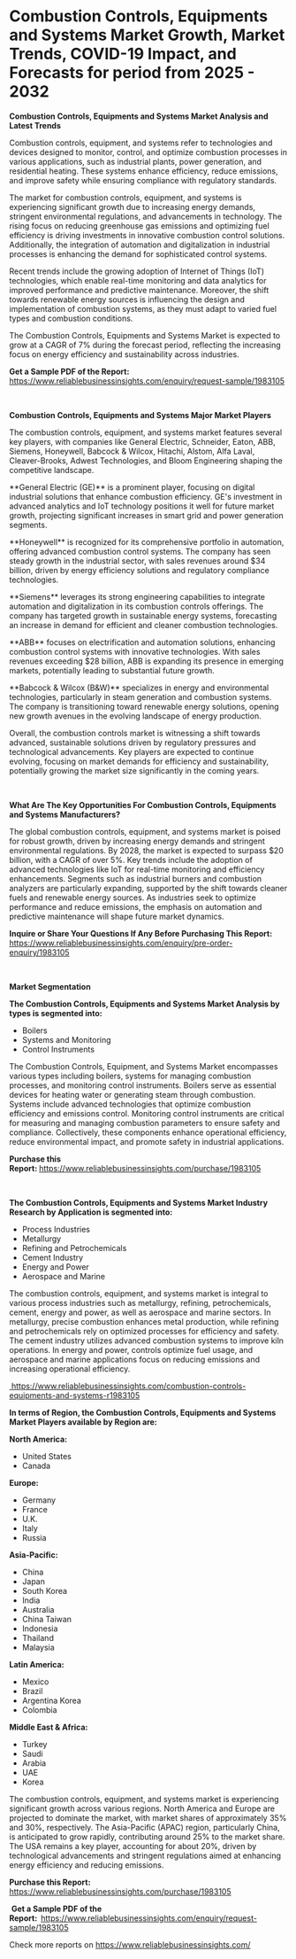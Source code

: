 <p><h1>Combustion Controls, Equipments and Systems Market Growth, Market Trends, COVID-19 Impact, and Forecasts for period from 2025 - 2032</h1></p><p><strong>Combustion Controls, Equipments and Systems Market Analysis and Latest Trends</strong></p>
<p><p>Combustion controls, equipment, and systems refer to technologies and devices designed to monitor, control, and optimize combustion processes in various applications, such as industrial plants, power generation, and residential heating. These systems enhance efficiency, reduce emissions, and improve safety while ensuring compliance with regulatory standards.</p><p>The market for combustion controls, equipment, and systems is experiencing significant growth due to increasing energy demands, stringent environmental regulations, and advancements in technology. The rising focus on reducing greenhouse gas emissions and optimizing fuel efficiency is driving investments in innovative combustion control solutions. Additionally, the integration of automation and digitalization in industrial processes is enhancing the demand for sophisticated control systems.</p><p>Recent trends include the growing adoption of Internet of Things (IoT) technologies, which enable real-time monitoring and data analytics for improved performance and predictive maintenance. Moreover, the shift towards renewable energy sources is influencing the design and implementation of combustion systems, as they must adapt to varied fuel types and combustion conditions.</p><p>The Combustion Controls, Equipments and Systems Market is expected to grow at a CAGR of 7% during the forecast period, reflecting the increasing focus on energy efficiency and sustainability across industries.</p></p>
<p><strong>Get a Sample PDF of the Report:&nbsp;</strong> <a href="https://www.reliablebusinessinsights.com/enquiry/request-sample/1983105?utm_campaign=1847&utm_medium=2&utm_source=Github&utm_content=ia&utm_term=15012025&utm_id=combustion-controls-equipments-and-systems">https://www.reliablebusinessinsights.com/enquiry/request-sample/1983105</a></p>
<p>&nbsp;</p>
<p><strong>Combustion Controls, Equipments and Systems Major Market Players</strong></p>
<p><p>The combustion controls, equipment, and systems market features several key players, with companies like General Electric, Schneider, Eaton, ABB, Siemens, Honeywell, Babcock & Wilcox, Hitachi, Alstom, Alfa Laval, Cleaver-Brooks, Adwest Technologies, and Bloom Engineering shaping the competitive landscape.</p><p>**General Electric (GE)** is a prominent player, focusing on digital industrial solutions that enhance combustion efficiency. GE's investment in advanced analytics and IoT technology positions it well for future market growth, projecting significant increases in smart grid and power generation segments.</p><p>**Honeywell** is recognized for its comprehensive portfolio in automation, offering advanced combustion control systems. The company has seen steady growth in the industrial sector, with sales revenues around $34 billion, driven by energy efficiency solutions and regulatory compliance technologies.</p><p>**Siemens** leverages its strong engineering capabilities to integrate automation and digitalization in its combustion controls offerings. The company has targeted growth in sustainable energy systems, forecasting an increase in demand for efficient and cleaner combustion technologies.</p><p>**ABB** focuses on electrification and automation solutions, enhancing combustion control systems with innovative technologies. With sales revenues exceeding $28 billion, ABB is expanding its presence in emerging markets, potentially leading to substantial future growth.</p><p>**Babcock & Wilcox (B&W)** specializes in energy and environmental technologies, particularly in steam generation and combustion systems. The company is transitioning toward renewable energy solutions, opening new growth avenues in the evolving landscape of energy production.</p><p>Overall, the combustion controls market is witnessing a shift towards advanced, sustainable solutions driven by regulatory pressures and technological advancements. Key players are expected to continue evolving, focusing on market demands for efficiency and sustainability, potentially growing the market size significantly in the coming years.</p></p>
<p>&nbsp;</p>
<p><strong>What Are The Key Opportunities For Combustion Controls, Equipments and Systems Manufacturers?</strong></p>
<p><p>The global combustion controls, equipment, and systems market is poised for robust growth, driven by increasing energy demands and stringent environmental regulations. By 2028, the market is expected to surpass $20 billion, with a CAGR of over 5%. Key trends include the adoption of advanced technologies like IoT for real-time monitoring and efficiency enhancements. Segments such as industrial burners and combustion analyzers are particularly expanding, supported by the shift towards cleaner fuels and renewable energy sources. As industries seek to optimize performance and reduce emissions, the emphasis on automation and predictive maintenance will shape future market dynamics.</p></p>
<p><strong>Inquire or Share Your Questions If Any Before Purchasing This Report:</strong> <a href="https://www.reliablebusinessinsights.com/enquiry/pre-order-enquiry/1983105?utm_campaign=1847&utm_medium=2&utm_source=Github&utm_content=ia&utm_term=15012025&utm_id=combustion-controls-equipments-and-systems">https://www.reliablebusinessinsights.com/enquiry/pre-order-enquiry/1983105</a></p>
<p>&nbsp;</p>
<p><strong>Market Segmentation</strong></p>
<p><strong>The Combustion Controls, Equipments and Systems Market Analysis by types is segmented into:</strong></p>
<p><ul><li>Boilers</li><li>Systems and Monitoring</li><li>Control Instruments</li></ul></p>
<p><p>The Combustion Controls, Equipment, and Systems Market encompasses various types including boilers, systems for managing combustion processes, and monitoring control instruments. Boilers serve as essential devices for heating water or generating steam through combustion. Systems include advanced technologies that optimize combustion efficiency and emissions control. Monitoring control instruments are critical for measuring and managing combustion parameters to ensure safety and compliance. Collectively, these components enhance operational efficiency, reduce environmental impact, and promote safety in industrial applications.</p></p>
<p><strong>Purchase this Report:&nbsp;</strong><a href="https://www.reliablebusinessinsights.com/purchase/1983105?utm_campaign=1847&utm_medium=2&utm_source=Github&utm_content=ia&utm_term=15012025&utm_id=combustion-controls-equipments-and-systems">https://www.reliablebusinessinsights.com/purchase/1983105</a></p>
<p>&nbsp;</p>
<p><strong>The Combustion Controls, Equipments and Systems Market Industry Research by Application is segmented into:</strong></p>
<p><ul><li>Process Industries</li><li>Metallurgy</li><li>Refining and Petrochemicals</li><li>Cement Industry</li><li>Energy and Power</li><li>Aerospace and Marine</li></ul></p>
<p><p>The combustion controls, equipment, and systems market is integral to various process industries such as metallurgy, refining, petrochemicals, cement, energy and power, as well as aerospace and marine sectors. In metallurgy, precise combustion enhances metal production, while refining and petrochemicals rely on optimized processes for efficiency and safety. The cement industry utilizes advanced combustion systems to improve kiln operations. In energy and power, controls optimize fuel usage, and aerospace and marine applications focus on reducing emissions and increasing operational efficiency.</p></p>
<p><a href="https://www.reliablebusinessinsights.com/combustion-controls-equipments-and-systems-r1983105?utm_campaign=1847&utm_medium=2&utm_source=Github&utm_content=ia&utm_term=15012025&utm_id=combustion-controls-equipments-and-systems">&nbsp;https://www.reliablebusinessinsights.com/combustion-controls-equipments-and-systems-r1983105</a></p>
<p><strong>In terms of Region, the Combustion Controls, Equipments and Systems Market Players available by Region are:</strong></p>
<p>
    <p> <strong> North America: </strong>
        <ul>
            <li>United States</li>
            <li>Canada</li>
        </ul>
        </p> 
    <p> <strong> Europe: </strong>
        <ul>
            <li>Germany</li>
            <li>France</li>
            <li>U.K.</li>
            <li>Italy</li>
            <li>Russia</li>
        </ul>
        </p> 
    <p> <strong> Asia-Pacific: </strong>
        <ul>
            <li>China</li>
            <li>Japan</li>
            <li>South Korea</li>
            <li>India</li>
            <li>Australia</li>
            <li>China Taiwan</li>
            <li>Indonesia</li>
            <li>Thailand</li>
            <li>Malaysia</li>
        </ul>
        </p> 
    <p> <strong> Latin America: </strong>
        <ul>
            <li>Mexico</li>
            <li>Brazil</li>
            <li>Argentina Korea</li>
            <li>Colombia</li>
        </ul>
        </p> 
    <p> <strong> Middle East & Africa: </strong>
        <ul>
            <li>Turkey</li>
            <li>Saudi</li>
            <li>Arabia</li>
            <li>UAE</li>
            <li>Korea</li>
        </ul>
    </p>
    </p>
<p><p>The combustion controls, equipment, and systems market is experiencing significant growth across various regions. North America and Europe are projected to dominate the market, with market shares of approximately 35% and 30%, respectively. The Asia-Pacific (APAC) region, particularly China, is anticipated to grow rapidly, contributing around 25% to the market share. The USA remains a key player, accounting for about 20%, driven by technological advancements and stringent regulations aimed at enhancing energy efficiency and reducing emissions.</p></p>
<p><strong>Purchase this Report: </strong><a href="https://www.reliablebusinessinsights.com/purchase/1983105?utm_campaign=1847&utm_medium=2&utm_source=Github&utm_content=ia&utm_term=15012025&utm_id=combustion-controls-equipments-and-systems">https://www.reliablebusinessinsights.com/purchase/1983105</a></p>
<p>&nbsp;<strong>Get a Sample PDF of the Report:&nbsp;&nbsp;</strong><a href="https://www.reliablebusinessinsights.com/enquiry/request-sample/1983105?utm_campaign=1847&utm_medium=2&utm_source=Github&utm_content=ia&utm_term=15012025&utm_id=combustion-controls-equipments-and-systems">https://www.reliablebusinessinsights.com/enquiry/request-sample/1983105</a></p>
<p><strong></strong></p>
<p>Check more reports on <a href="https://www.reliablebusinessinsights.com/?utm_campaign=1847&utm_medium=2&utm_source=Github&utm_content=ia&utm_term=15012025&utm_id=combustion-controls-equipments-and-systems">https://www.reliablebusinessinsights.com/</a></p>